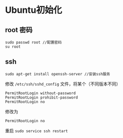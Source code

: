 # Ubuntu初始化

## root 密码

```
sudo passwd root //配置密码
su root
```

## ssh

```
sudo apt-get install openssh-server //安装ssh服务
```

修改 `/etc/ssh/sshd_config` 文件，将某个（不同版本不同）

```
PermitRootLogin without-password
PermitRootLogin prohibit-password
PermitRootLogin no
```

修改为

```
PermitRootLogin no
```

重启 `sudo service ssh restart`







